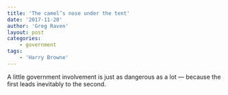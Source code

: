 ```yaml
---
title: 'The camel’s nose under the tent'
date: '2017-11-20'
author: 'Greg Raven'
layout: post
categories:
    - government
tags:
    - 'Harry Browne'
---
```


A little government involvement is just as dangerous as a lot — because the first leads inevitably to the second.

<div class="grammarly-disable-indicator"></div>